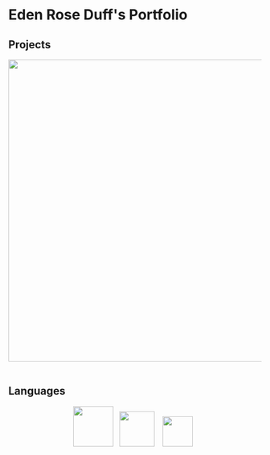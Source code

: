 # Eden Rose Duff's Portfolio

## Projects

<p align="center">
  <img src="{{ site.baseurl }}/img/ozi_social_logo.png" width="600" />&nbsp;&nbsp;
</p>

## Languages

<p align="center">
  <img src="{{ site.baseurl }}/img/cython_logo.png" width="80" />&nbsp;&nbsp;
  <img src="{{ site.baseurl }}/img/c_logo.png" width="70" /> &nbsp;&nbsp;
  <img src="{{ site.baseurl }}/img/python_logo.png" width="60" />&nbsp;&nbsp;
</p>

